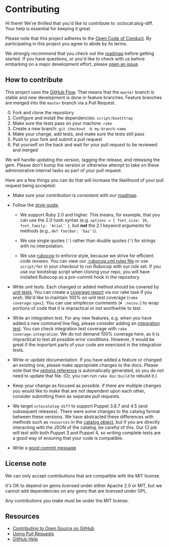 # Contributing

Hi there! We're thrilled that you'd like to contribute to :octocat:alog-diff. Your help is essential for keeping it great.

Please note that this project adheres to the [Open Code of Conduct](http://todogroup.org/opencodeofconduct/#GitHub%20Octocatalog-Diff/opensource@github.com). By participating in this project you agree to abide by its terms.

We strongly recommend that you check out the [roadmap](/doc/roadmap.md) before getting started. If you have questions, or you'd like to check with us before embarking on a major development effort, please [open an issue](https://github.com/github/octocatalog-diff/issues/new).

## How to contribute

This project uses the [GitHub Flow](https://guides.github.com/introduction/flow/). That means that the `master` branch is stable and new development is done in feature branches. Feature branches are merged into the `master` branch via a Pull Request.

0. Fork and clone the repository
0. Configure and install the dependencies: `script/bootstrap`
0. Make sure the tests pass on your machine: `rake`
0. Create a new branch: `git checkout -b my-branch-name`
0. Make your change, add tests, and make sure the tests still pass
0. Push to your fork and submit a pull request
0. Pat yourself on the back and wait for your pull request to be reviewed and merged

We will handle updating the version, tagging the release, and releasing the gem. Please don't bump the version or otherwise attempt to take on these administrative internal tasks as part of your pull request.

Here are a few things you can do that will increase the likelihood of your pull request being accepted:

- Make sure your contribution is consistent with our [roadmap](roadmap.md).

- Follow the [style guide](https://github.com/bbatsov/ruby-style-guide).

  - We support Ruby 2.0 and higher. This means, for example, that you can use the 2.0 hash syntax (e.g. `options = { font_size: 10, font_family: 'Arial' }`, but **not** the 2.1 keyword arguments for methods (e.g., `def foo(bar: 'baz')`).

  - We use single quotes (`'`) rather than double quotes (`"`) for strings with no interpolation.

  - We use [rubocop](http://batsov.com/rubocop/) to enforce style, because we strive for efficient code reviews. You can view our [.rubocop.yml rules file](/.rubocop.yml) or use `script/fmt` in your checkout to run Rubocop with our rule set. If you use our bootstrap script when cloning your repo, you will have installed Rubocop as a pre-commit hook in the repository.

- Write unit tests. Each changed or added method should be covered by [unit tests](/spec/octocatalog-diff/tests). You can create a [coverage report](/doc/dev/coverage.md) via our rake task if you wish. We'd like to maintain 100% on unit test coverage (`rake coverage:spec`). You can use simplecov comments (`# :nocov:`) to wrap portions of code that it is impractical or not worthwhile to test.

- Write an integration test. For any new features, e.g. when you have added a new command line flag, please consider adding an [integration test](/spec/octocatalog-diff/integration). You can check integration test coverage with `rake coverage:integration`. We do not demand 100% coverage here, as it is impractical to test all possible error conditions. However, it would be great if the important parts of your code are exercised in the integration tests.

- Write or update documentation. If you have added a feature or changed an existing one, please make appropriate changes to the docs. Please note that the [options reference](/doc/optionsref.md) is automatically generated, so you do not need to update that file. (Or, you can run `rake doc:build` to rebuild it.)

- Keep your change as focused as possible. If there are multiple changes you would like to make that are not dependent upon each other, consider submitting them as separate pull requests.

- We target `octocatalog-diff` to support Puppet 3.8.7 and 4.5 (and subsequent releases). There were some changes to the catalog format between these versions. We have abstracted these differences with methods such as `resources` in the [catalog object](/lib/octocatalog-diff/catalog.rb), but if you are directly interacting with the JSON of the catalog, be careful of this. Our CI job will test with both Puppet 3 and Puppet 4, so writing complete tests are a good way of ensuring that your code is compatible.

- Write a [good commit message](http://tbaggery.com/2008/04/19/a-note-about-git-commit-messages.html).

## License note

We can only accept contributions that are compatible with the MIT license.

It's OK to depend on gems licensed under either Apache 2.0 or MIT, but we cannot add dependencies on any gems that are licensed under GPL.

Any contributions you make must be under the MIT license.

## Resources

- [Contributing to Open Source on GitHub](https://guides.github.com/activities/contributing-to-open-source/)
- [Using Pull Requests](https://help.github.com/articles/using-pull-requests/)
- [GitHub Help](https://help.github.com)
